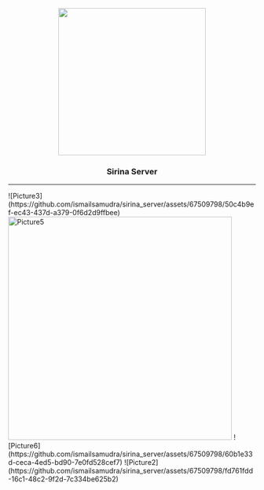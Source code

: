 <div align='center'>
   <img width=300px src='https://github.com/ismailsamudra/sirina_server/assets/67509798/76b1466a-f531-49cb-8aed-a081ad9697d7'>
 <h3>
    Sirina Server 
 </h3>
</div>

<hr>
![Picture3](https://github.com/ismailsamudra/sirina_server/assets/67509798/50c4b9ef-ec43-437d-a379-0f6d2d9ffbee)
<img width="455" alt="Picture5" src="https://github.com/ismailsamudra/sirina_server/assets/67509798/e49402f4-d82a-48c9-be7d-2ec2b58a7f38">
![Picture6](https://github.com/ismailsamudra/sirina_server/assets/67509798/60b1e33d-ceca-4ed5-bd90-7e0fd528cef7)
![Picture2](https://github.com/ismailsamudra/sirina_server/assets/67509798/fd761fdd-16c1-48c2-9f2d-7c334be625b2)
